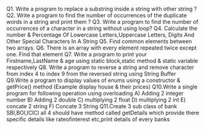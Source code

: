 Q1. Write a program to replace a substring inside a string with other string ?
Q2. Write a program to find the number of occurrences of the duplicate words in a string and print them ?
Q3. Write a program to find the number of occurrences of a character in a string without using loop?
Q4. Calculate the number & Percentage Of Lowercase Letters,Uppercase Letters, Digits And Other Special Characters In A String
Q5. Find common elements between two arrays.
Q6. There is an array with every element repeated twice except one. Find that element
Q7. Write a program to print your Firstname,LastName & age using static block,static method & static variable respectively
Q8. Write a program to reverse a string and remove character from index 4 to index 9 from the reversed string using String Buffer
Q9.Write a program to display values of enums using a constructor & getPrice() method (Example display house & their prices)
Q10.Write a single program for following operation using overloading
  A) Adding 2 integer number
  B) Adding 2 double
  C) multiplying 2 float
  D) multiplying 2 int
  E) concate 2 string
  F) Concate 3 String
Q11.Create 3 sub class of bank SBI,BOI,ICICI all 4 should have method called getDetails which provide there specific details like rateofinterest etc,print details of every banks
 
